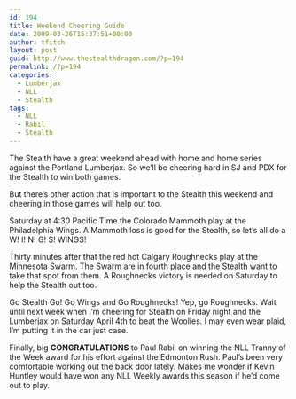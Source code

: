 ```yaml
---
id: 194
title: Weekend Cheering Guide
date: 2009-03-26T15:37:51+00:00
author: tfitch
layout: post
guid: http://www.thestealthdragon.com/?p=194
permalink: /?p=194
categories:
  - Lumberjax
  - NLL
  - Stealth
tags:
  - NLL
  - Rabil
  - Stealth
---
```

The Stealth have a great weekend ahead with home and home series against the Portland Lumberjax. So we&#8217;ll be cheering hard in SJ and PDX for the Stealth to win both games.

But there&#8217;s other action that is important to the Stealth this weekend and cheering in those games will help out too.

Saturday at 4:30 Pacific Time the Colorado Mammoth play at the Philadelphia Wings. A Mammoth loss is good for the Stealth, so let&#8217;s all do a  W! I! N! G! S! WINGS!

Thirty minutes after that the red hot Calgary Roughnecks play at the Minnesota Swarm. The Swarm are in fourth place and the Stealth want to take that spot from them. A Roughnecks victory is needed on Saturday to help the Stealth out too.

Go Stealth Go! Go Wings and Go Roughnecks! Yep, go Roughnecks. Wait until next week when I&#8217;m cheering for Stealth on Friday night and the Lumberjax on Saturday April 4th to beat the Woolies. I may even wear plaid, I&#8217;m putting it in the car just case.

Finally, big **CONGRATULATIONS** to Paul Rabil on winning the NLL Tranny of the Week award for his effort against the Edmonton Rush. Paul&#8217;s been very comfortable working out the back door lately. Makes me wonder if Kevin Huntley would have won any NLL Weekly awards this season if he&#8217;d come out to play.